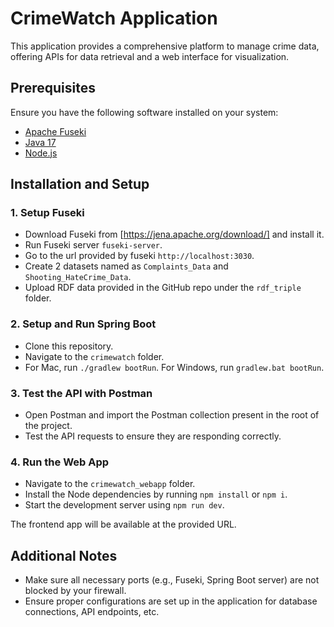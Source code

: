 # CrimeWatch Application

This application provides a comprehensive platform to manage crime data, offering APIs for data retrieval and a web interface for visualization.

## Prerequisites

Ensure you have the following software installed on your system:

- [Apache Fuseki](https://jena.apache.org/download/)
- [Java 17](https://www.oracle.com/java/technologies/downloads/)
- [Node.js](https://nodejs.org/en/download)

## Installation and Setup

### 1. Setup Fuseki

- Download Fuseki from [https://jena.apache.org/download/] and install it.
- Run Fuseki server `fuseki-server`.
- Go to the url provided by fuseki `http://localhost:3030`.
- Create 2 datasets named as `Complaints_Data` and `Shooting_HateCrime_Data`.
- Upload RDF data provided in the GitHub repo under the `rdf_triple` folder.

### 2. Setup and Run Spring Boot

- Clone this repository.
- Navigate to the `crimewatch` folder.
- For Mac, run `./gradlew bootRun`. For Windows, run `gradlew.bat bootRun`.

### 3. Test the API with Postman

- Open Postman and import the Postman collection present in the root of the project.
- Test the API requests to ensure they are responding correctly.

### 4. Run the Web App

- Navigate to the `crimewatch_webapp` folder.
- Install the Node dependencies by running `npm install` or `npm i`.
- Start the development server using `npm run dev`.

The frontend app will be available at the provided URL.

## Additional Notes

- Make sure all necessary ports (e.g., Fuseki, Spring Boot server) are not blocked by your firewall.
- Ensure proper configurations are set up in the application for database connections, API endpoints, etc.
